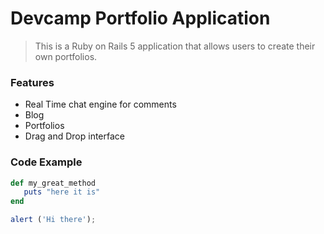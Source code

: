 # Devcamp Portfolio Application

> This is a Ruby on Rails 5 application that allows users to create their own portfolios. 

### Features 

- Real Time chat engine for comments 
- Blog 
- Portfolios 
- Drag and Drop interface 

### Code Example 

```ruby 
def my_great_method 
   puts "here it is"
end
``` 

```javascript 
alert ('Hi there');
```
